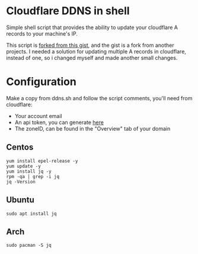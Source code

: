 # Cloudflare DDNS in shell
Simple shell script that provides the ability to update your cloudflare A records to your machine's IP.

This script is [forked from this gist](https://gist.github.com/radiantly/3dbff163624ca3dd32ee8ecf225a7b02), and the gist is a fork from another projects. I needed a solution for updating multiple A records in cloudflare, instead of one, so i changed myself and made another small changes.

# Configuration
Make a copy from ddns.sh and follow the script comments, you'll need from cloudflare: 
* Your account email
* An api token, you can generate [here](https://dash.cloudflare.com/profile/api-tokens)
* The zoneID, can be found in the "Overview" tab of your domain

## Centos
```
yum install epel-release -y
yum update -y
yum install jq -y
rpm -qa | grep -i jq
jq -Version
```
## Ubuntu
```
sudo apt install jq
```
## Arch
```
sudo pacman -S jq
```